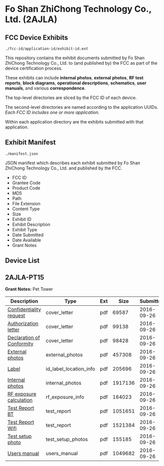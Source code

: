 # Fo Shan ZhiChong Technology Co., Ltd. (2AJLA)
## FCC Device Exhibits

```
./fcc-id/application-id/exhibit-id.ext
```

This repository contains the exhibit documents submitted by Fo Shan ZhiChong Technology Co., Ltd. to (and published by) the FCC as part of the device certification process.

These exhibits can include **internal photos**, **external photos**, **RF test reports**, **block diagrams**, **operational descriptions**, **schematics**, **user manuals**, and various **correspondence**.

The top-level directories are sliced by the FCC ID of each device.

The second-level directories are named according to the application UUIDs. *Each FCC ID includes one or more application.*

Within each application directory are the exhibits submitted with that application. 

## Exhibit Manifest

```
./manifest.json
```

JSON manifest which describes each exhibit submitted by Fo Shan ZhiChong Technology Co., Ltd. and published by the FCC.

- FCC ID
- Grantee Code
- Product Code
- MD5
- Path
- File Extension
- Content Type
- Size
- Exhibit ID
- Exhibit Description
- Exhibit Type
- Date Submitted
- Date Available
- Grant Notes

## Device List
## 2AJLA-PT15
**Grant Notes:** Pet Tower

| Description | Type | Ext | Size | Submitted | Available |
| ----------- | ---- | --- | ---- | --------- | --------- |
| [Confidentiality request](2AJLA-PT15/8615c09b049bdb44fdb4f2921115926f/3147246.pdf) | cover_letter | pdf | 69587 | 2016-09-26 | 2016-09-26 |
| [Authorization letter](2AJLA-PT15/8615c09b049bdb44fdb4f2921115926f/3147247.pdf) | cover_letter | pdf | 99138 | 2016-09-26 | 2016-09-26 |
| [Declaration of Conformity](2AJLA-PT15/8615c09b049bdb44fdb4f2921115926f/3147248.pdf) | cover_letter | pdf | 98428 | 2016-09-26 | 2016-09-26 |
| [External photos](2AJLA-PT15/8615c09b049bdb44fdb4f2921115926f/3147242.pdf) | external_photos | pdf | 457308 | 2016-09-26 | 2016-09-26 |
| [Label](2AJLA-PT15/8615c09b049bdb44fdb4f2921115926f/3147251.pdf) | id_label_location_info | pdf | 205696 | 2016-09-26 | 2016-09-26 |
| [Internal photos](2AJLA-PT15/8615c09b049bdb44fdb4f2921115926f/3147243.pdf) | internal_photos | pdf | 1917136 | 2016-09-26 | 2016-09-26 |
| [RF exposure calculation](2AJLA-PT15/8615c09b049bdb44fdb4f2921115926f/3147252.pdf) | rf_exposure_info | pdf | 164023 | 2016-09-26 | 2016-09-26 |
| [Test Report BT](2AJLA-PT15/8615c09b049bdb44fdb4f2921115926f/3147249.pdf) | test_report | pdf | 1051651 | 2016-09-26 | 2016-09-26 |
| [Test Report Wifi](2AJLA-PT15/8615c09b049bdb44fdb4f2921115926f/3147250.pdf) | test_report | pdf | 1521384 | 2016-09-26 | 2016-09-26 |
| [Test setup photo](2AJLA-PT15/8615c09b049bdb44fdb4f2921115926f/3147244.pdf) | test_setup_photos | pdf | 155185 | 2016-09-26 | 2016-09-26 |
| [Users manual](2AJLA-PT15/8615c09b049bdb44fdb4f2921115926f/3147245.pdf) | users_manual | pdf | 1049682 | 2016-09-26 | 2016-09-26 |
